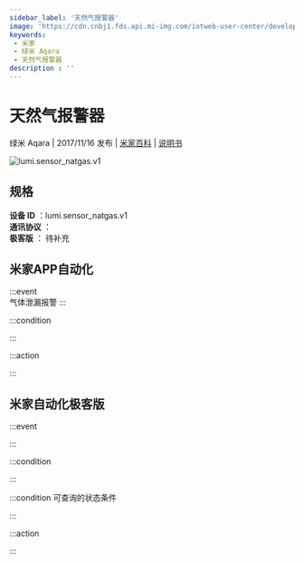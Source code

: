 ```yaml
---
sidebar_label: '天然气报警器'
image: 'https://cdn.cnbj1.fds.api.mi-img.com/iotweb-user-center/developer_16790475117888q8xtb1r.png?GalaxyAccessKeyId=AKVGLQWBOVIRQ3XLEW&Expires=9223372036854775807&Signature=u6h1ADHCf9noOTpO17ylKNDQffI='
keywords: 
 - 米家
 - 绿米 Aqara
 - 天然气报警器
description : ''
---
```

# 天然气报警器

绿米 Aqara | 2017/11/16 发布 | [米家百科](https://home.mi.com/webapp/content/baike/product/index.html?model=lumi.sensor_natgas.v1) | [说明书](https://home.mi.com/views/introduction.html?model=lumi.sensor_natgas.v1&region=cn)

![lumi.sensor_natgas.v1](https://cdn.cnbj1.fds.api.mi-img.com/iotweb-user-center/developer_16790475117888q8xtb1r.png?GalaxyAccessKeyId=AKVGLQWBOVIRQ3XLEW&Expires=9223372036854775807&Signature=u6h1ADHCf9noOTpO17ylKNDQffI=)

## 规格  
> 
**设备 ID** ：lumi.sensor_natgas.v1  
**通讯协议** ：  
**极客版**  ： 待补充 


## 米家APP自动化  

:::event  
气体泄漏报警
:::

:::condition  

:::

:::action   

:::

## 米家自动化极客版  

:::event  

:::

:::condition  

:::

:::condition 可查询的状态条件  

:::

:::action  

:::

        
